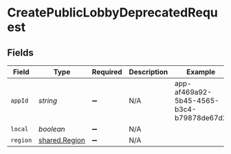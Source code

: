 # CreatePublicLobbyDeprecatedRequest


## Fields

| Field                                                 | Type                                                  | Required                                              | Description                                           | Example                                               |
| ----------------------------------------------------- | ----------------------------------------------------- | ----------------------------------------------------- | ----------------------------------------------------- | ----------------------------------------------------- |
| `appId`                                               | *string*                                              | :heavy_minus_sign:                                    | N/A                                                   | app-af469a92-5b45-4565-b3c4-b79878de67d2              |
| `local`                                               | *boolean*                                             | :heavy_minus_sign:                                    | N/A                                                   |                                                       |
| `region`                                              | [shared.Region](../../../sdk/models/shared/region.md) | :heavy_minus_sign:                                    | N/A                                                   |                                                       |